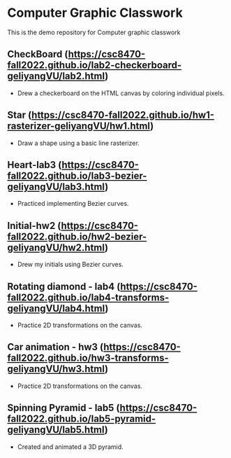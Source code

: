 # Computer Graphic Classwork
This is the demo repository for Computer graphic classwork


## CheckBoard (https://csc8470-fall2022.github.io/lab2-checkerboard-geliyangVU/lab2.html)
- Drew a checkerboard on the HTML canvas by coloring individual pixels.

## Star (https://csc8470-fall2022.github.io/hw1-rasterizer-geliyangVU/hw1.html)
- Draw a shape using a basic line rasterizer.


## Heart-lab3 (https://csc8470-fall2022.github.io/lab3-bezier-geliyangVU/lab3.html)
- Practiced implementing Bezier curves.

## Initial-hw2 (https://csc8470-fall2022.github.io/hw2-bezier-geliyangVU/hw2.html)
- Drew my initials using Bezier curves.


## Rotating diamond - lab4 (https://csc8470-fall2022.github.io/lab4-transforms-geliyangVU/lab4.html)
- Practice 2D transformations on the canvas.

## Car animation - hw3 (https://csc8470-fall2022.github.io/hw3-transforms-geliyangVU/hw3.html)
- Practice 2D transformations on the canvas.


## Spinning Pyramid - lab5 (https://csc8470-fall2022.github.io/lab5-pyramid-geliyangVU/lab5.html)
- Created and animated a 3D pyramid.
